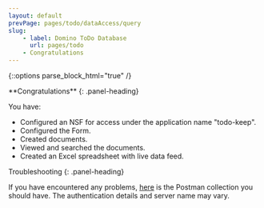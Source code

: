 ```yaml
---
layout: default
prevPage: pages/todo/dataAccess/query
slug:
    - label: Domino ToDo Database
      url: pages/todo
    - Congratulations
---
```


{::options parse_block_html="true" /}

<div class="panel panel-success">
**Congratulations**
{: .panel-heading}
<div class="panel-body">

You have:
- Configured an NSF for access under the application name "todo-keep".
- Configured the Form.
- Created documents.
- Viewed and searched the documents.
- Created an Excel spreadsheet with live data feed.
</div>
</div>

<div class="panel panel-warning">
Troubleshooting
{: .panel-heading}
<div class="panel-body">

If you have encountered any problems, <a href="../todo/postman/keep-notes.postman_collection.json">here</a> is the Postman collection you should have. The authentication details and server name may vary.
</div>
</div>